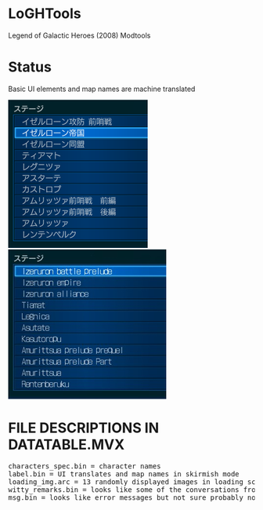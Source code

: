 # LoGHTools
Legend of Galactic Heroes (2008) Modtools

# Status
Basic UI elements and map names are machine translated

![](https://github.com/azisyus/LoGHTools/blob/master/readme_assets/ginei_jp.png)
![](https://github.com/azisyus/LoGHTools/blob/master/readme_assets/ginei_en.jpg)


# FILE DESCRIPTIONS IN DATATABLE.MVX

<pre>characters_spec.bin = character names
label.bin = UI translates and map names in skirmish mode
loading_img.arc = 13 randomly displayed images in loading screen
witty_remarks.bin = looks like some of the conversations from game
msg.bin = looks like error messages but not sure probably nothing to do with ingame</pre>





